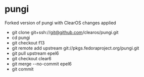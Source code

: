 # pungi

Forked version of pungi with ClearOS changes applied

* git clone git+ssh://git@github.com/clearos/pungi.git
* cd pungi
* git checkout f13
* git remote add upstream git://pkgs.fedoraproject.org/pungi.git
* git pull upstream epel6
* git checkout clear6
* git merge --no-commit epel6
* git commit
